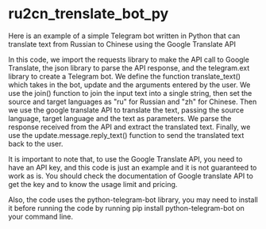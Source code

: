 # ru2cn_trenslate_bot_py
Here is an example of a simple Telegram bot written in Python that can translate text from Russian to Chinese using the Google Translate API

In this code, we import the requests library to make the API call to Google Translate, the json library to parse the API response,
and the telegram.ext library to create a Telegram bot. We define the function translate_text() which takes in the bot, 
update and the arguments entered by the user. We use the join() function to join the input text into a single string, 
then set the source and target languages as "ru" for Russian and "zh" for Chinese. Then we use the google translate API to translate the text, 
passing the source language, target language and the text as parameters. We parse the response received from the API and extract the translated text. 
Finally, we use the update.message.reply_text() function to send the translated text back to the user.

It is important to note that, to use the Google Translate API, you need to have an API key, and this code is just an example
and it is not guaranteed to work as is. You should check the documentation of Google translate API to get the key and to know the usage limit and pricing.

Also, the code uses the python-telegram-bot library, you may need to install it before running the code by running pip install python-telegram-bot on your command line.
